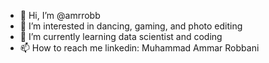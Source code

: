- 👋 Hi, I’m @amrrobb
- 👀 I’m interested in dancing, gaming, and photo editing
- 🌱 I’m currently learning data scientist and coding
- 📫 How to reach me linkedin: Muhammad Ammar Robbani

<!---
amrrobb/amrrobb is a ✨ special ✨ repository because its `README.md` (this file) appears on your GitHub profile.
You can click the Preview link to take a look at your changes.
--->
